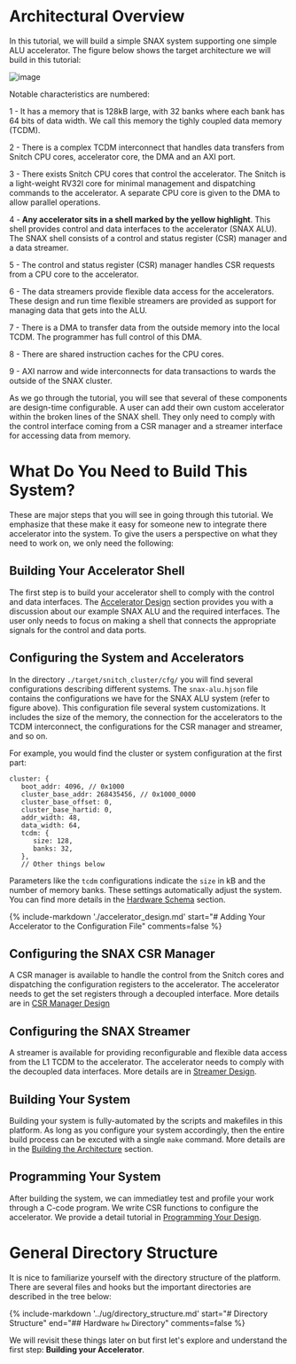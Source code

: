 # Architectural Overview

In this tutorial, we will build a simple SNAX system supporting one simple ALU accelerator. The figure below shows the target architecture we will build in this tutorial:

![image](https://github.com/KULeuven-MICAS/snitch_cluster/assets/26665295/458fa1b4-0b56-4913-9798-353c7dad803a)

Notable characteristics are numbered:

1 - It has a memory that is 128kB large, with 32 banks where each bank has 64 bits of data width. We call this memory the tighly coupled data memory (TCDM).

2 - There is a complex TCDM interconnect that handles data transfers from Snitch CPU cores, accelerator core, the DMA and an AXI port.

3 - There exists Snitch CPU cores that control the accelerator. The Snitch is a light-weight RV32I core for minimal management and dispatching commands to the accelerator. A separate CPU core is given to the DMA to allow parallel operations.

4 - **Any accelerator sits in a shell marked by the yellow highlight**. This shell provides control and data interfaces to the accelerator (SNAX ALU). The SNAX shell consists of a control and status register (CSR) manager and a data streamer.

5 - The control and status register (CSR) manager handles CSR requests from a CPU core to the accelerator.

6 - The data streamers provide flexible data access for the accelerators. These design and run time flexible streamers are provided as support for managing data that gets into the ALU.

7 - There is a DMA to transfer data from the outside memory into the local TCDM. The programmer has full control of this DMA.

8 - There are shared instruction caches for the CPU cores.

9 - AXI narrow and wide interconnects for data transactions to wards the outside of the SNAX cluster.

As we go through the tutorial, you will see that several of these components are design-time configurable. A user can add their own custom accelerator within the broken lines of the SNAX shell. They only need to comply with the control interface coming from a CSR manager and a streamer interface for accessing data from memory.


# What Do You Need to Build This System?

These are major steps that you will see in going through this tutorial. We emphasize that these make it easy for someone new to integrate there accelerator into the system. To give the users a perspective on what they need to work on, we only need the following:

## Building Your Accelerator Shell

The first step is to build your accelerator shell to comply with the control and data interfaces. The [Accelerator Design](./accelerator_design.md) section provides you with a discussion about our example SNAX ALU and the required interfaces. The user only needs to focus on making a shell that connects the appropriate signals for the control and data ports.

## Configuring the System and Accelerators

In the directory `./target/snitch_cluster/cfg/` you will find several configurations describing different systems. The `snax-alu.hjson` file contains the configurations we have for the SNAX ALU system (refer to figure above). This configuration file several system customizations. It includes the size of the memory, the connection for the accelerators to the TCDM interconnect, the configurations for the CSR manager and streamer, and so on.

For example, you would find the cluster or system configuration at the first part:

```hjson
cluster: {
   boot_addr: 4096, // 0x1000
   cluster_base_addr: 268435456, // 0x1000_0000
   cluster_base_offset: 0,
   cluster_base_hartid: 0,
   addr_width: 48,
   data_width: 64,
   tcdm: {
      size: 128,
      banks: 32,
   },
   // Other things below
```

Parameters like the `tcdm` configurations indicate the `size` in kB and the number of memory banks. These settings automatically adjust the system. You can find more details in the [Hardware Schema](schema-doc/snitch_cluster.md) section. 

{%
   include-markdown './accelerator_design.md'
   start="# Adding Your Accelerator to the Configuration File"
   comments=false
%}

## Configuring the SNAX CSR Manager

A CSR manager is available to handle the control from the Snitch cores and dispatching the configuration registers to the accelerator. The accelerator needs to get the set registers through a decoupled interface. More details are in [CSR Manager Design](./csrman_design.md)

## Configuring the SNAX Streamer

A streamer is available for providing reconfigurable and flexible data access from the L1 TCDM to the accelerator. The accelerator needs to comply with the decoupled data interfaces. More details are in [Streamer Design](./streamer_design.md).

## Building Your System

Building your system is fully-automated by the scripts and makefiles in this platform. As long as you configure your system accordingly, then the entire build process can be excuted with a single `make` command. More details are in the [Building the Architecture](./build_system.md) section.

## Programming Your System

After building the system, we can immediatley test and profile your work through a C-code program. We write CSR functions to configure the accelerator. We provide a detail tutorial in [Programming Your Design](./programming.md).

# General Directory Structure

It is nice to familiarize yourself with the directory structure of the platform. There are several files and hooks but the important directories are described in the tree below:

{%
   include-markdown '../ug/directory_structure.md'
   start="# Directory Structure"
   end="## Hardware `hw` Directory"
   comments=false
%}

We will revisit these things later on but first let's explore and understand the first step: **Building your Accelerator**.
